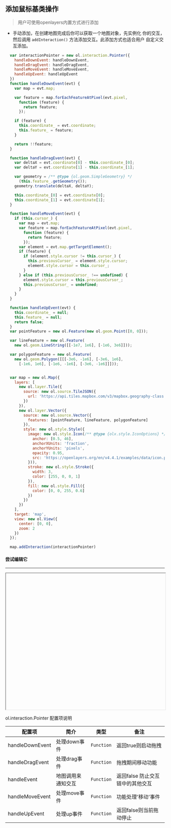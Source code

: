 ## 添加鼠标基类操作

> 用户可使用openlayers内置方式进行添加

* 手动添加，在创建地图完成后你可以获取一个地图对象，先实例化
  你的交互，然后调用 ``addInteraction()`` 方法添加交互。此添加方式也适合用户
  自定义交互添加。
  
```javascript
  var interactionPointer = new ol.interaction.Pointer({
    handleDownEvent: handleDownEvent,
    handleDragEvent: handleDragEvent,
    handleMoveEvent: handleMoveEvent,
    handleUpEvent: handleUpEvent
  })
  function handleDownEvent(evt) {
    var map = evt.map;

    var feature = map.forEachFeatureAtPixel(evt.pixel,
      function (feature) {
        return feature;
      });

    if (feature) {
      this.coordinate_ = evt.coordinate;
      this.feature_ = feature;
    }

    return !!feature;
  }

  function handleDragEvent(evt) {
    var deltaX = evt.coordinate[0] - this.coordinate_[0];
    var deltaY = evt.coordinate[1] - this.coordinate_[1];

    var geometry = /** @type {ol.geom.SimpleGeometry} */
      (this.feature_.getGeometry());
    geometry.translate(deltaX, deltaY);

    this.coordinate_[0] = evt.coordinate[0];
    this.coordinate_[1] = evt.coordinate[1];
  }

  function handleMoveEvent(evt) {
    if (this.cursor_) {
      var map = evt.map;
      var feature = map.forEachFeatureAtPixel(evt.pixel,
        function (feature) {
          return feature;
        });
      var element = evt.map.getTargetElement();
      if (feature) {
        if (element.style.cursor != this.cursor_) {
          this.previousCursor_ = element.style.cursor;
          element.style.cursor = this.cursor_;
        }
      } else if (this.previousCursor_ !== undefined) {
        element.style.cursor = this.previousCursor_;
        this.previousCursor_ = undefined;
      }
    }
  }

  function handleUpEvent(evt) {
    this.coordinate_ = null;
    this.feature_ = null;
    return false;
  }
  var pointFeature = new ol.Feature(new ol.geom.Point([0, 0]));

  var lineFeature = new ol.Feature(
    new ol.geom.LineString([[-1e7, 1e6], [-1e6, 3e6]]));

  var polygonFeature = new ol.Feature(
    new ol.geom.Polygon([[[-3e6, -1e6], [-3e6, 1e6],
      [-1e6, 1e6], [-1e6, -1e6], [-3e6, -1e6]]]));


  var map = new ol.Map({
    layers: [
      new ol.layer.Tile({
        source: new ol.source.TileJSON({
          url: 'https://api.tiles.mapbox.com/v3/mapbox.geography-class.json?secure'
        })
      }),
      new ol.layer.Vector({
        source: new ol.source.Vector({
          features: [pointFeature, lineFeature, polygonFeature]
        }),
        style: new ol.style.Style({
          image: new ol.style.Icon(/** @type {olx.style.IconOptions} */ ({
            anchor: [0.5, 46],
            anchorXUnits: 'fraction',
            anchorYUnits: 'pixels',
            opacity: 0.95,
            src: 'https://openlayers.org/en/v4.4.1/examples/data/icon.png'
          })),
          stroke: new ol.style.Stroke({
            width: 3,
            color: [255, 0, 0, 1]
          }),
          fill: new ol.style.Fill({
            color: [0, 0, 255, 0.6]
          })
        })
      })
    ],
    target: 'map',
    view: new ol.View({
      center: [0, 0],
      zoom: 2
    })
  });

  map.addInteraction(interactionPointer)
```  

#### 尝试编辑它
---
<iframe width="100%" height="430"></iframe>

ol.interaction.Pointer 配置项说明

| 配置项 | 简介 | 类型 | 备注 |
| --- | --- |--- | --- |
| handleDownEvent | 处理down事件 | `Function` | 返回true则启动拖拽 |
| handleDragEvent | 处理drag事件 | `Function` | 拖拽期间移动功能 |
| handleEvent | 地图调用来通知交互 | `Function` | 返回false 防止交互链中的其他交互 |
| handleMoveEvent | 处理move事件 | `Function` | 功能处理'移动'事件 |
| handleUpEvent | 处理up事件 | `Function` | 返回false则当前拖动停止 |
